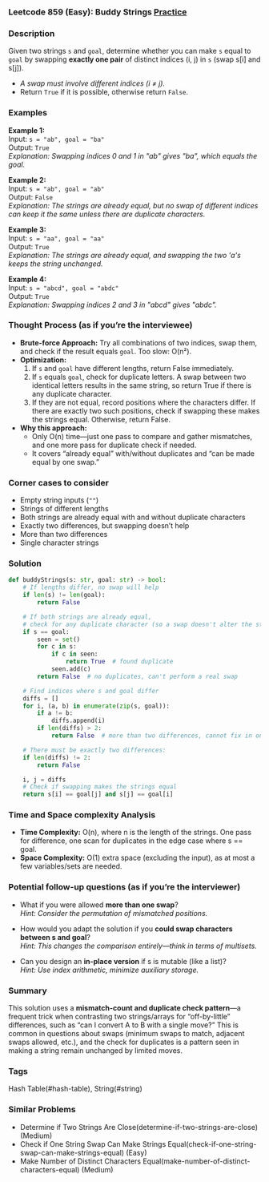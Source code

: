 ### Leetcode 859 (Easy): Buddy Strings [Practice](https://leetcode.com/problems/buddy-strings)

### Description  
Given two strings `s` and `goal`, determine whether you can make `s` equal to `goal` by swapping **exactly one pair** of distinct indices (i, j) in `s` (swap s[i] and s[j]).  
- *A swap must involve different indices (i ≠ j).*
- Return `True` if it is possible, otherwise return `False`.  

### Examples  

**Example 1:**  
Input: `s = "ab", goal = "ba"`  
Output: `True`  
*Explanation: Swapping indices 0 and 1 in "ab" gives "ba", which equals the goal.*

**Example 2:**  
Input: `s = "ab", goal = "ab"`  
Output: `False`  
*Explanation: The strings are already equal, but no swap of different indices can keep it the same unless there are duplicate characters.*

**Example 3:**  
Input: `s = "aa", goal = "aa"`  
Output: `True`  
*Explanation: The strings are already equal, and swapping the two 'a's keeps the string unchanged.*

**Example 4:**  
Input: `s = "abcd", goal = "abdc"`  
Output: `True`  
*Explanation: Swapping indices 2 and 3 in "abcd" gives "abdc".*

### Thought Process (as if you’re the interviewee)  
- **Brute-force Approach:** Try all combinations of two indices, swap them, and check if the result equals `goal`. Too slow: O(n²).
- **Optimization:**  
  1. If `s` and `goal` have different lengths, return False immediately.
  2. If `s` equals `goal`, check for duplicate letters. A swap between two identical letters results in the same string, so return True if there is any duplicate character.
  3. If they are not equal, record positions where the characters differ. If there are exactly two such positions, check if swapping these makes the strings equal. Otherwise, return False.
- **Why this approach:**  
  - Only O(n) time—just one pass to compare and gather mismatches, and one more pass for duplicate check if needed.
  - It covers “already equal” with/without duplicates and “can be made equal by one swap.”

### Corner cases to consider  
- Empty string inputs (`""`)
- Strings of different lengths
- Both strings are already equal with and without duplicate characters
- Exactly two differences, but swapping doesn’t help
- More than two differences
- Single character strings

### Solution

```python
def buddyStrings(s: str, goal: str) -> bool:
    # If lengths differ, no swap will help
    if len(s) != len(goal):
        return False

    # If both strings are already equal,
    # check for any duplicate character (so a swap doesn't alter the string)
    if s == goal:
        seen = set()
        for c in s:
            if c in seen:
                return True  # found duplicate
            seen.add(c)
        return False  # no duplicates, can't perform a real swap

    # Find indices where s and goal differ
    diffs = []
    for i, (a, b) in enumerate(zip(s, goal)):
        if a != b:
            diffs.append(i)
        if len(diffs) > 2:
            return False  # more than two differences, cannot fix in one swap

    # There must be exactly two differences:
    if len(diffs) != 2:
        return False

    i, j = diffs
    # Check if swapping makes the strings equal
    return s[i] == goal[j] and s[j] == goal[i]
```

### Time and Space complexity Analysis  

- **Time Complexity:** O(n), where n is the length of the strings. One pass for difference, one scan for duplicates in the edge case where s == goal.
- **Space Complexity:** O(1) extra space (excluding the input), as at most a few variables/sets are needed.

### Potential follow-up questions (as if you’re the interviewer)  

- What if you were allowed **more than one swap**?  
  *Hint: Consider the permutation of mismatched positions.*

- How would you adapt the solution if you **could swap characters between s and goal**?  
  *Hint: This changes the comparison entirely—think in terms of multisets.*

- Can you design an **in-place version** if s is mutable (like a list)?  
  *Hint: Use index arithmetic, minimize auxiliary storage.*

### Summary
This solution uses a **mismatch-count and duplicate check pattern**—a frequent trick when contrasting two strings/arrays for “off-by-little” differences, such as “can I convert A to B with a single move?” This is common in questions about swaps (minimum swaps to match, adjacent swaps allowed, etc.), and the check for duplicates is a pattern seen in making a string remain unchanged by limited moves.

### Tags
Hash Table(#hash-table), String(#string)

### Similar Problems
- Determine if Two Strings Are Close(determine-if-two-strings-are-close) (Medium)
- Check if One String Swap Can Make Strings Equal(check-if-one-string-swap-can-make-strings-equal) (Easy)
- Make Number of Distinct Characters Equal(make-number-of-distinct-characters-equal) (Medium)